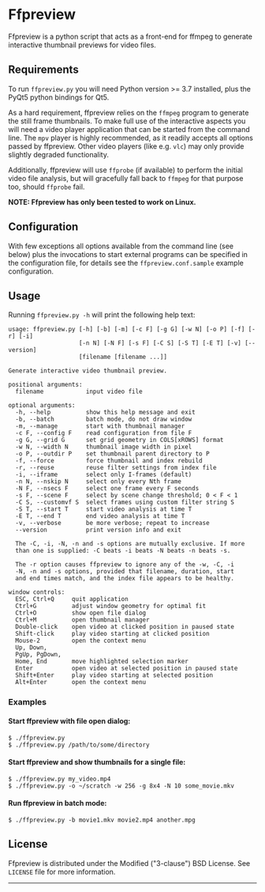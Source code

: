 # Ffpreview

Ffpreview is a python script that acts as a front-end for ffmpeg to
generate interactive thumbnail previews for video files.


## Requirements

To run `ffpreview.py` you will need Python version >= 3.7 installed,
plus the PyQt5 python bindings for Qt5.

As a hard requirement, ffpreview relies on the `ffmpeg` program to
generate the still frame thumbnails.  To make full use of the interactive
aspects you will need a video player application that can be started from
the command line. The `mpv` player is highly recommended, as it readily
accepts all options passed by ffpreview.  Other video players (like e.g.
`vlc`) may only provide slightly degraded functionality.

Additionally, ffpreview will use `ffprobe` (if available) to perform the
initial video file analysis, but will gracefully fall back to `ffmpeg`
for that purpose too, should `ffprobe` fail.

**NOTE: Ffpreview has only been tested to work on Linux.**


## Configuration

With few exceptions all options available from the command line (see
below) plus the invocations to start external programs can be specified
in the configuration file, for details see the `ffpreview.conf.sample`
example configuration.


## Usage

Running `ffpreview.py -h` will print the following help text:

```
usage: ffpreview.py [-h] [-b] [-m] [-c F] [-g G] [-w N] [-o P] [-f] [-r] [-i]
                    [-n N] [-N F] [-s F] [-C S] [-S T] [-E T] [-v] [--version]
                    [filename [filename ...]]

Generate interactive video thumbnail preview.

positional arguments:
  filename            input video file

optional arguments:
  -h, --help          show this help message and exit
  -b, --batch         batch mode, do not draw window
  -m, --manage        start with thumbnail manager
  -c F, --config F    read configuration from file F
  -g G, --grid G      set grid geometry in COLS[xROWS] format
  -w N, --width N     thumbnail image width in pixel
  -o P, --outdir P    set thumbnail parent directory to P
  -f, --force         force thumbnail and index rebuild
  -r, --reuse         reuse filter settings from index file
  -i, --iframe        select only I-frames (default)
  -n N, --nskip N     select only every Nth frame
  -N F, --nsecs F     select one frame every F seconds
  -s F, --scene F     select by scene change threshold; 0 < F < 1
  -C S, --customvf S  select frames using custom filter string S
  -S T, --start T     start video analysis at time T
  -E T, --end T       end video analysis at time T
  -v, --verbose       be more verbose; repeat to increase
  --version           print version info and exit

  The -C, -i, -N, -n and -s options are mutually exclusive. If more
  than one is supplied: -C beats -i beats -N beats -n beats -s.

  The -r option causes ffpreview to ignore any of the -w, -C, -i
  -N, -n and -s options, provided that filename, duration, start
  and end times match, and the index file appears to be healthy.

window controls:
  ESC, Ctrl+Q     quit application
  Ctrl+G          adjust window geometry for optimal fit
  Ctrl+O          show open file dialog
  Ctrl+M          open thumbnail manager
  Double-click    open video at clicked position in paused state
  Shift-click     play video starting at clicked position
  Mouse-2         open the context menu
  Up, Down,
  PgUp, PgDown,
  Home, End       move highlighted selection marker
  Enter           open video at selected position in paused state
  Shift+Enter     play video starting at selected position
  Alt+Enter       open the context menu
```
### Examples

#### Start ffpreview with file open dialog:
```
$ ./ffpreview.py
$ ./ffpreview.py /path/to/some/directory
```

#### Start ffpreview and show thumbnails for a single file:
```
$ ./ffpreview.py my_video.mp4
$ ./ffpreview.py -o ~/scratch -w 256 -g 8x4 -N 10 some_movie.mkv
```

#### Run ffpreview in batch mode:
```
$ ./ffpreview.py -b movie1.mkv movie2.mp4 another.mpg
```

## License

Ffpreview is distributed under the Modified ("3-clause") BSD License.
See `LICENSE` file for more information.

----------------------------------------------------------------------

